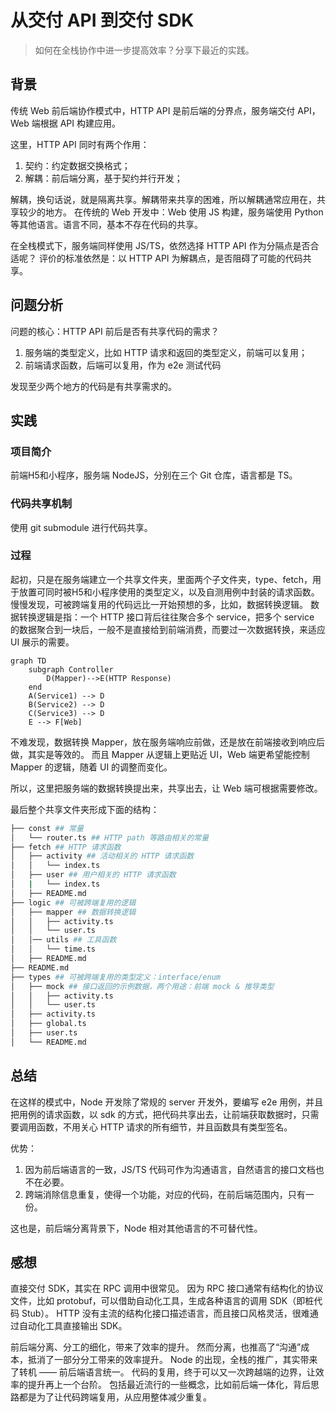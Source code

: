 # 从交付 API 到交付 SDK

> 如何在全栈协作中进一步提高效率？分享下最近的实践。

## 背景

传统 Web 前后端协作模式中，HTTP API 是前后端的分界点，服务端交付 API，Web 端根据 API 构建应用。

这里，HTTP API 同时有两个作用：

1. 契约：约定数据交换格式；
2. 解耦：前后端分离，基于契约并行开发；

解耦，换句话说，就是隔离共享。解耦带来共享的困难，所以解耦通常应用在，共享较少的地方。
在传统的 Web 开发中：Web 使用 JS 构建，服务端使用 Python 等其他语言。语言不同，基本不存在代码的共享。

在全栈模式下，服务端同样使用 JS/TS，依然选择 HTTP API 作为分隔点是否合适呢？
评价的标准依然是：以 HTTP API 为解耦点，是否阻碍了可能的代码共享。

## 问题分析

问题的核心：HTTP API 前后是否有共享代码的需求？

1. 服务端的类型定义，比如 HTTP 请求和返回的类型定义，前端可以复用；
2. 前端请求函数，后端可以复用，作为 e2e 测试代码

发现至少两个地方的代码是有共享需求的。

## 实践

### 项目简介

前端H5和小程序，服务端 NodeJS，分别在三个 Git 仓库，语言都是 TS。

### 代码共享机制

使用 git submodule 进行代码共享。

### 过程

起初，只是在服务端建立一个共享文件夹，里面两个子文件夹，type、fetch，用于放置可同时被H5和小程序使用的类型定义，以及自测用例中封装的请求函数。
慢慢发现，可被跨端复用的代码远比一开始预想的多，比如，数据转换逻辑。
数据转换逻辑是指：一个 HTTP 接口背后往往聚合多个 service，把多个 service 的数据聚合到一块后，一般不是直接给到前端消费，而要过一次数据转换，来适应 UI 展示的需要。

```mermaid
graph TD
    subgraph Controller
        D(Mapper)-->E(HTTP Response)
    end
    A(Service1) --> D
    B(Service2) --> D
    C(Service3) --> D
    E --> F[Web]
```

不难发现，数据转换 Mapper，放在服务端响应前做，还是放在前端接收到响应后做，其实是等效的。
而且 Mapper 从逻辑上更贴近 UI，Web 端更希望能控制 Mapper 的逻辑，随着 UI 的调整而变化。

所以，这里把服务端的数据转换提出来，共享出去，让 Web 端可根据需要修改。

最后整个共享文件夹形成下面的结构：

```bash
├── const ## 常量 
│   └── router.ts ## HTTP path 等路由相关的常量
├── fetch ## HTTP 请求函数
│   ├── activity ## 活动相关的 HTTP 请求函数
│   │   └── index.ts 
│   ├── user ## 用户相关的 HTTP 请求函数
│   |   └── index.ts
│   ├── README.md 
├── logic ## 可被跨端复用的逻辑
│   ├── mapper ## 数据转换逻辑
│   │   ├── activity.ts
│   │   └── user.ts
│   │── utils ## 工具函数
│   │   └── time.ts
│   ├── README.md
├── README.md
├── types ## 可被跨端复用的类型定义：interface/enum 
│   ├── mock ## 接口返回的示例数据，两个用途：前端 mock & 推导类型
│   │   ├── activity.ts
│   │   └── user.ts
│   ├── activity.ts
│   ├── global.ts
│   ├── user.ts
│   └── README.md
```

## 总结

在这样的模式中，Node 开发除了常规的 server 开发外，要编写 e2e 用例，并且把用例的请求函数，以 sdk 的方式，把代码共享出去，让前端获取数据时，只需要调用函数，不用关心 HTTP 请求的所有细节，并且函数具有类型签名。

优势：

1. 因为前后端语言的一致，JS/TS 代码可作为沟通语言，自然语言的接口文档也不在必要。
2. 跨端消除信息重复，使得一个功能，对应的代码，在前后端范围内，只有一份。

这也是，前后端分离背景下，Node 相对其他语言的不可替代性。

## 感想

直接交付 SDK，其实在 RPC 调用中很常见。
因为 RPC 接口通常有结构化的协议文件，比如 protobuf，可以借助自动化工具，生成各种语言的调用 SDK（即桩代码 Stub）。
HTTP 没有主流的结构化接口描述语言，而且接口风格灵活，很难通过自动化工具直接输出 SDK。

前后端分离、分工的细化，带来了效率的提升。
然而分离，也推高了“沟通”成本，抵消了一部分分工带来的效率提升。
Node 的出现，全栈的推广，其实带来了转机 —— 前后端语言统一。
代码的复用，终于可以又一次跨越端的边界，让效率的提升再上一个台阶。
包括最近流行的一些概念，比如前后端一体化，背后思路都是为了让代码跨端复用，从应用整体减少重复。
